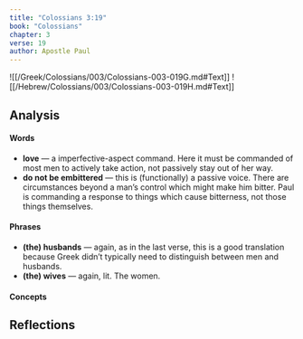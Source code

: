 ```yaml
---
title: "Colossians 3:19"
book: "Colossians"
chapter: 3
verse: 19
author: Apostle Paul
---
```

![[/Greek/Colossians/003/Colossians-003-019G.md#Text]]
![[/Hebrew/Colossians/003/Colossians-003-019H.md#Text]]

## Analysis

#### Words
- **love** — a imperfective-aspect command.  Here it must be commanded of most men to actively take action, not passively stay out of her way.
- **do not be embittered** — this is (functionally) a passive voice.  There are circumstances beyond a man’s control which might make him bitter.  Paul is commanding a response to things which cause bitterness, not those things themselves.

#### Phrases
- **(the) husbands** — again, as in the last verse, this is a good translation because Greek didn’t typically need to distinguish between men and husbands.
- **(the) wives** — again, lit. The women.

#### Concepts

## Reflections
